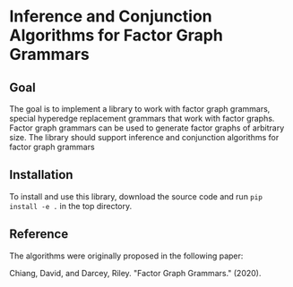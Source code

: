 # Inference and Conjunction Algorithms for Factor Graph Grammars

## Goal

The goal is to implement a library to work with factor graph grammars, special hyperedge replacement grammars that work with factor graphs. Factor graph grammars can be used to generate factor graphs of arbitrary size. The library should support inference and conjunction algorithms for factor graph grammars

## Installation

To install and use this library, download the source code and run `pip install -e .` in the top directory. 

## Reference

The algorithms were originally proposed in the following paper:

Chiang, David, and Darcey, Riley. "Factor Graph Grammars." (2020).

